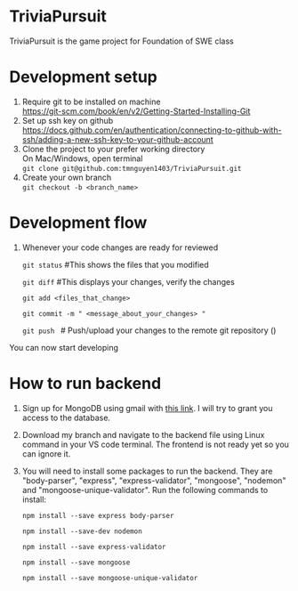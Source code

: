 # TriviaPursuit
TriviaPursuit is the game project for Foundation of SWE class 

# Development setup
1. Require git to be installed on machine   
    https://git-scm.com/book/en/v2/Getting-Started-Installing-Git
2. Set up ssh key on github
    https://docs.github.com/en/authentication/connecting-to-github-with-ssh/adding-a-new-ssh-key-to-your-github-account
3. Clone the project to your prefer working directory  
   On Mac/Windows, open terminal  
    ```git clone git@github.com:tmnguyen1403/TriviaPursuit.git```  
4. Create your own branch  
    ```git checkout -b <branch_name> ```

# Development flow
1. Whenever your code changes are ready for reviewed

    ```git status``` #This shows the files that you modified

    ```git diff``` #This displays your changes, verify the changes
    
    ```git add <files_that_change>```

    ```git commit -m " <message_about_your_changes> " ```

    ```git push ``` # Push/upload your changes to the remote git repository () 

You can now start developing 

# How to run backend
1. Sign up for MongoDB using gmail with [this link](https://account.mongodb.com/account/login?signedOut=true). I will try to grant you access to the database.

2. Download my branch and navigate to the backend file using Linux command in your VS code terminal. The frontend is not ready yet so you can ignore it.

3. You will need to install some packages to run the backend. They are "body-parser", "express", "express-validator", "mongoose", "nodemon" and "mongoose-unique-validator". Run the following commands to install:
   
   ```npm install --save express body-parser```

   ```npm install --save-dev nodemon```

   ```npm install --save express-validator```

   ```npm install --save mongoose```

   ```npm install --save mongoose-unique-validator```
